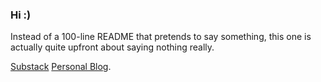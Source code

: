 ### Hi :)

Instead of a 100-line README that pretends to say something, this one is actually quite upfront about saying nothing really.

[Substack](https://csunderthehood.substack.com/)
[Personal Blog]([https://chettriyuvraj.github.io](https://chettriyuvraj.github.io/blog)).
